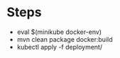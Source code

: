 # Steps

* eval $(minikube docker-env)
* mvn clean package docker:build
* kubectl apply -f deployment/

